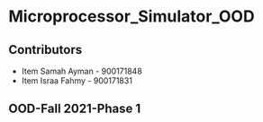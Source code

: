 # Microprocessor_Simulator_OOD

##  Contributors 
* Item  Samah Ayman - 900171848
* Item  Israa Fahmy - 900171831

## OOD-Fall 2021-Phase 1
